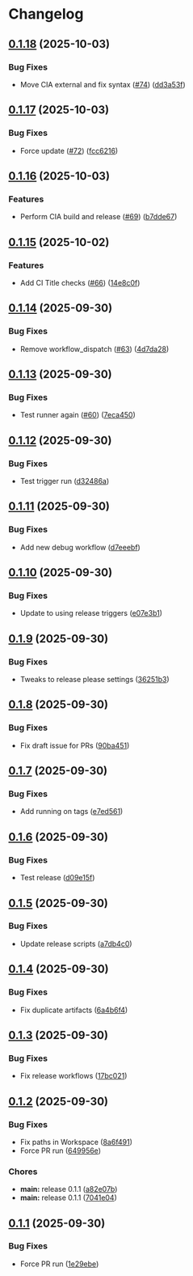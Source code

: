 # Changelog

## [0.1.18](https://github.com/steddyman/Ballistica/compare/v0.1.17...v0.1.18) (2025-10-03)


### Bug Fixes

* Move CIA external and fix syntax ([#74](https://github.com/steddyman/Ballistica/issues/74)) ([dd3a53f](https://github.com/steddyman/Ballistica/commit/dd3a53fbdbccc1d5e1e46f5f95d90bca11c6310e))

## [0.1.17](https://github.com/steddyman/Ballistica/compare/v0.1.16...v0.1.17) (2025-10-03)


### Bug Fixes

* Force update ([#72](https://github.com/steddyman/Ballistica/issues/72)) ([fcc6216](https://github.com/steddyman/Ballistica/commit/fcc62164569d39d0553a23a6f29d18046e4f1015))

## [0.1.16](https://github.com/steddyman/Ballistica/compare/v0.1.15...v0.1.16) (2025-10-03)


### Features

* Perform CIA build and release ([#69](https://github.com/steddyman/Ballistica/issues/69)) ([b7dde67](https://github.com/steddyman/Ballistica/commit/b7dde67a75c2ab850732fda87448cea0329b711c))

## [0.1.15](https://github.com/steddyman/Ballistica/compare/v0.1.14...v0.1.15) (2025-10-02)


### Features

* Add CI Title checks ([#66](https://github.com/steddyman/Ballistica/issues/66)) ([14e8c0f](https://github.com/steddyman/Ballistica/commit/14e8c0ff2a215017fdc97a9288a8e0de9c586a52))

## [0.1.14](https://github.com/steddyman/Ballistica/compare/v0.1.13...v0.1.14) (2025-09-30)


### Bug Fixes

* Remove workflow_dispatch ([#63](https://github.com/steddyman/Ballistica/issues/63)) ([4d7da28](https://github.com/steddyman/Ballistica/commit/4d7da28db142ced5aa82ea2682aa2281e28805db))

## [0.1.13](https://github.com/steddyman/Ballistica/compare/v0.1.12...v0.1.13) (2025-09-30)


### Bug Fixes

* Test runner again ([#60](https://github.com/steddyman/Ballistica/issues/60)) ([7eca450](https://github.com/steddyman/Ballistica/commit/7eca4503d6710a7708eea1f2783b96eb227b682c))

## [0.1.12](https://github.com/steddyman/Ballistica/compare/v0.1.11...v0.1.12) (2025-09-30)


### Bug Fixes

* Test trigger run ([d32486a](https://github.com/steddyman/Ballistica/commit/d32486a6058a4547a6583310727506508ed0d7f8))

## [0.1.11](https://github.com/steddyman/Ballistica/compare/v0.1.10...v0.1.11) (2025-09-30)


### Bug Fixes

* Add new debug workflow ([d7eeebf](https://github.com/steddyman/Ballistica/commit/d7eeebf65c8fdfac24e768f32e5b4da6fb32cf70))

## [0.1.10](https://github.com/steddyman/Ballistica/compare/v0.1.9...v0.1.10) (2025-09-30)


### Bug Fixes

* Update to using release triggers ([e07e3b1](https://github.com/steddyman/Ballistica/commit/e07e3b1e4b156e1d1e77eb8fa41495b3ab0ba63c))

## [0.1.9](https://github.com/steddyman/Ballistica/compare/v0.1.8...v0.1.9) (2025-09-30)


### Bug Fixes

* Tweaks to release please settings ([36251b3](https://github.com/steddyman/Ballistica/commit/36251b30959a189171096e8dde687edd9f38e6cf))

## [0.1.8](https://github.com/steddyman/Ballistica/compare/v0.1.7...v0.1.8) (2025-09-30)


### Bug Fixes

* Fix draft issue for PRs ([90ba451](https://github.com/steddyman/Ballistica/commit/90ba451b3c39bd2d82eb7042e4b74c3596e1aec0))

## [0.1.7](https://github.com/steddyman/Ballistica/compare/v0.1.6...v0.1.7) (2025-09-30)


### Bug Fixes

* Add running on tags ([e7ed561](https://github.com/steddyman/Ballistica/commit/e7ed5611c64d4afec93ae4549c505f1cba681a83))

## [0.1.6](https://github.com/steddyman/Ballistica/compare/v0.1.5...v0.1.6) (2025-09-30)


### Bug Fixes

* Test release ([d09e15f](https://github.com/steddyman/Ballistica/commit/d09e15f9c09a6fc5bbea22945e08daadcbb7d3e7))

## [0.1.5](https://github.com/steddyman/Ballistica/compare/v0.1.4...v0.1.5) (2025-09-30)


### Bug Fixes

* Update release scripts ([a7db4c0](https://github.com/steddyman/Ballistica/commit/a7db4c098392799908b73162ead5355400484765))

## [0.1.4](https://github.com/steddyman/Ballistica/compare/v0.1.3...v0.1.4) (2025-09-30)


### Bug Fixes

* Fix duplicate artifacts ([6a4b6f4](https://github.com/steddyman/Ballistica/commit/6a4b6f4d2f9bd623346749e502cbc58ba6f7772e))

## [0.1.3](https://github.com/steddyman/Ballistica/compare/v0.1.2...v0.1.3) (2025-09-30)


### Bug Fixes

* Fix release workflows ([17bc021](https://github.com/steddyman/Ballistica/commit/17bc0211a47e4dd7ce8e83fc547b4d9d65c977f4))

## [0.1.2](https://github.com/steddyman/Ballistica/compare/v0.1.1...v0.1.2) (2025-09-30)


### Bug Fixes

* Fix paths in Workspace ([8a6f491](https://github.com/steddyman/Ballistica/commit/8a6f491e9ec271ea961a13834a794d71ead8e9c7))
* Force PR run ([649956e](https://github.com/steddyman/Ballistica/commit/649956e71e7eb588ea88065815119d89ee0d6d45))


### Chores

* **main:** release 0.1.1 ([a82e07b](https://github.com/steddyman/Ballistica/commit/a82e07b29d6b6b3a6caab4617d70196ba62610aa))
* **main:** release 0.1.1 ([7041e04](https://github.com/steddyman/Ballistica/commit/7041e0404c6c429feeba9b24b9eddb3feedab969))

## [0.1.1](https://github.com/steddyman/Ballistica/compare/v0.1.0...v0.1.1) (2025-09-30)


### Bug Fixes

* Force PR run ([1e29ebe](https://github.com/steddyman/Ballistica/commit/1e29ebe44554b2eef86b5334750fbc7a518f7f68))
